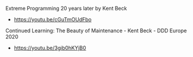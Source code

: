 Extreme Programming 20 years later by Kent Beck
* https://youtu.be/cGuTmOUdFbo

Continued Learning: The Beauty of Maintenance - Kent Beck - DDD Europe 2020
* https://youtu.be/3gib0hKYjB0

